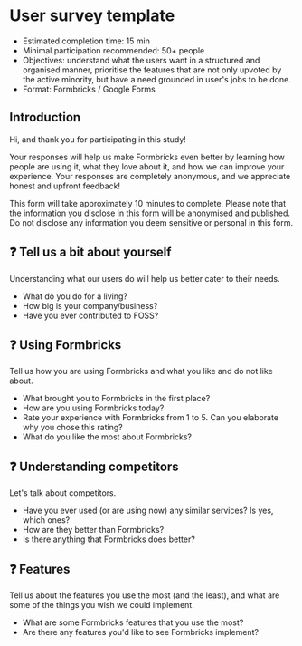 # User survey template

- Estimated completion time: 15 min
- Minimal participation recommended: 50+ people
- Objectives: understand what the users want in a structured and organised manner, prioritise the features that are not only upvoted by the active minority, but have a need grounded in user's jobs to be done.
- Format: Formbricks / Google Forms

## Introduction
Hi, and thank you for participating in this study!

Your responses will help us make Formbricks even better by learning how people are using it, what they love about it, and how we can improve your experience. Your responses are completely anonymous, and we appreciate honest and upfront feedback!

This form will take approximately 10 minutes to complete. Please note that the information you disclose in this form will be anonymised and published. Do not disclose any information you deem sensitive or personal in this form. 

## ❓ Tell us a bit about yourself
Understanding what our users do will help us better cater to their needs.

- What do you do for a living?
- How big is your company/business?
- Have you ever contributed to FOSS?

## ❓ Using Formbricks
Tell us how you are using Formbricks and what you like and do not like about.

- What brought you to Formbricks in the first place?
- How are you using Formbricks today?
- Rate your experience with Formbricks from 1 to 5. Can you elaborate why you chose this rating?
- What do you like the most about Formbricks?

## ❓ Understanding competitors
Let's talk about competitors. 

- Have you ever used (or are using now) any similar services? Is yes, which ones?
- How are they better than Formbricks?
- Is there anything that Formbricks does better?

## ❓ Features 
Tell us about the features you use the most (and the least), and what are some of the things you wish we could implement.

- What are some Formbricks features that you use the most?
- Are there any features you'd like to see Formbricks implement? 

